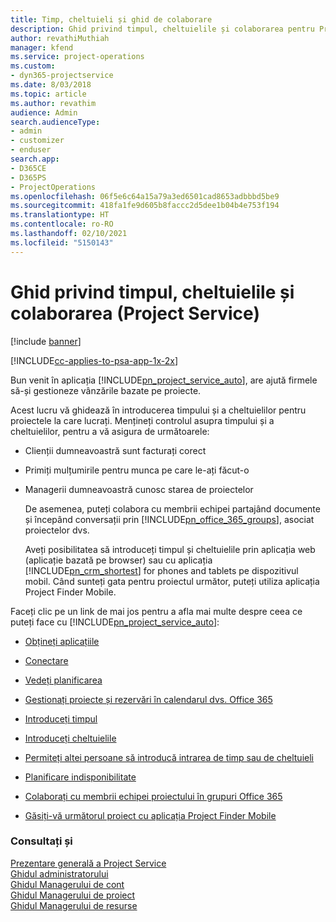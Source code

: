 ```yaml
---
title: Timp, cheltuieli și ghid de colaborare
description: Ghid privind timpul, cheltuielile și colaborarea pentru Project Service
author: revathiMuthiah
manager: kfend
ms.service: project-operations
ms.custom:
- dyn365-projectservice
ms.date: 8/03/2018
ms.topic: article
ms.author: revathim
audience: Admin
search.audienceType:
- admin
- customizer
- enduser
search.app:
- D365CE
- D365PS
- ProjectOperations
ms.openlocfilehash: 06f5e6c64a15a79a3ed6501cad8653adbbbd5be9
ms.sourcegitcommit: 418fa1fe9d605b8faccc2d5dee1b04b4e753f194
ms.translationtype: HT
ms.contentlocale: ro-RO
ms.lasthandoff: 02/10/2021
ms.locfileid: "5150143"
---
```

# <a name="time-expense-and-collaboration-guide-project-service"></a>Ghid privind timpul, cheltuielile și colaborarea (Project Service)

[!include [banner](../includes/psa-now-project-operations.md)]

[!INCLUDE[cc-applies-to-psa-app-1x-2x](../includes/cc-applies-to-psa-app-1x-2x.md)]

Bun venit în aplicația [!INCLUDE[pn_project_service_auto](../includes/pn-project-service-auto.md)], are ajută firmele să-și gestioneze vânzările bazate pe proiecte. 
  
 Acest lucru vă ghidează în introducerea timpului și a cheltuielilor pentru proiectele la care lucrați. Mențineți controlul asupra timpului și a cheltuielilor, pentru a vă asigura de următoarele:  
  
- Clienții dumneavoastră sunt facturați corect  
  
- Primiți mulțumirile pentru munca pe care le-ați făcut-o  
  
- Managerii dumneavoastră cunosc starea de proiectelor  
  
  De asemenea, puteți colabora cu membrii echipei partajând documente și începând conversații prin [!INCLUDE[pn_office_365_groups](../includes/pn-office-365-groups.md)], asociat proiectelor dvs.  
  
  Aveți posibilitatea să introduceți timpul și cheltuielile prin aplicația web (aplicație bazată pe browser) sau cu aplicația [!INCLUDE[pn_crm_shortest](../includes/pn-crm-shortest.md)] for phones and tablets pe dispozitivul mobil. Când sunteți gata pentru proiectul următor, puteți utiliza aplicația Project Finder Mobile.  
  
Faceți clic pe un link de mai jos pentru a afla mai multe despre ceea ce puteți face cu [!INCLUDE[pn_project_service_auto](../includes/pn-project-service-auto.md)]:  
  
-   [Obțineți aplicațiile](../psa/get-apps.md)  
  
-   [Conectare](../psa/sign-in.md)  
  
-   [Vedeți planificarea](../psa/view-schedule.md)  
  
-   [Gestionați proiecte și rezervări în calendarul dvs. Office 365](../psa/manage-project-bookings-office-365-calendar.md)  
  
-   [Introduceți timpul](../psa/enter-time.md)  
  
-   [Introduceți cheltuielile](../psa/enter-expenses.md)  
  
-   [Permiteți altei persoane să introducă intrarea de timp sau de cheltuieli](../psa/allow-someone-else-enter-time-entry-expense.md)  
  
-   [Planificare indisponibilitate](../psa/schedule-time-off.md)  
  
-   [Colaborați cu membrii echipei proiectului în grupuri Office 365](../psa/collaborate-project-team-members-office-365-groups.md)  
  
-   [Găsiți-vă următorul proiect cu aplicația Project Finder Mobile](../psa/find-next-project-finder-mobile-app.md)  
  
### <a name="see-also"></a>Consultați și  
 [Prezentare generală a Project Service](../psa/overview.md)   
 [Ghidul administratorului](../psa/admin-guide.md)   
 [Ghidul Managerului de cont](../psa/account-manager-guide.md)   
 [Ghidul Managerului de proiect](../psa/project-manager-guide.md)   
 [Ghidul Managerului de resurse](../psa/resource-manager-guide.md)   
